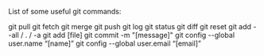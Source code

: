 List of some useful git commands:

git pull
git fetch
git merge
git push
git log
git status
git diff
git reset
git add --all / . / -a
git add [file]
git commit -m "[message]"
git config --global user.name “[name]”
git config --global user.email “[email]”